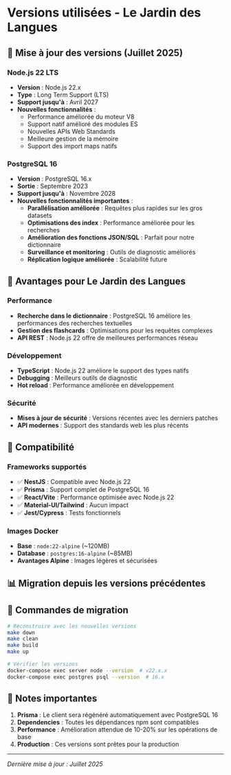 # Versions utilisées - Le Jardin des Langues

## 🔄 Mise à jour des versions (Juillet 2025)

### Node.js 22 LTS
- **Version** : Node.js 22.x
- **Type** : Long Term Support (LTS)
- **Support jusqu'à** : Avril 2027
- **Nouvelles fonctionnalités** :
  - Performance améliorée du moteur V8
  - Support natif amélioré des modules ES
  - Nouvelles APIs Web Standards
  - Meilleure gestion de la mémoire
  - Support des import maps natifs

### PostgreSQL 16
- **Version** : PostgreSQL 16.x
- **Sortie** : Septembre 2023
- **Support jusqu'à** : Novembre 2028
- **Nouvelles fonctionnalités importantes** :
  - **Parallélisation améliorée** : Requêtes plus rapides sur les gros datasets
  - **Optimisations des index** : Performance améliorée pour les recherches
  - **Amélioration des fonctions JSON/SQL** : Parfait pour notre dictionnaire
  - **Surveillance et monitoring** : Outils de diagnostic améliorés
  - **Réplication logique améliorée** : Scalabilité future

## 🎯 Avantages pour Le Jardin des Langues

### Performance
- **Recherche dans le dictionnaire** : PostgreSQL 16 améliore les performances des recherches textuelles
- **Gestion des flashcards** : Optimisations pour les requêtes complexes
- **API REST** : Node.js 22 offre de meilleures performances réseau

### Développement
- **TypeScript** : Node.js 22 améliore le support des types natifs
- **Debugging** : Meilleurs outils de diagnostic
- **Hot reload** : Performance améliorée en développement

### Sécurité
- **Mises à jour de sécurité** : Versions récentes avec les derniers patches
- **API modernes** : Support des standards web les plus récents

## 🔧 Compatibilité

### Frameworks supportés
- ✅ **NestJS** : Compatible avec Node.js 22
- ✅ **Prisma** : Support complet de PostgreSQL 16
- ✅ **React/Vite** : Performance optimisée avec Node.js 22
- ✅ **Material-UI/Tailwind** : Aucun impact
- ✅ **Jest/Cypress** : Tests fonctionnels

### Images Docker
- **Base** : `node:22-alpine` (~120MB)
- **Database** : `postgres:16-alpine` (~85MB)
- **Avantages Alpine** : Images légères et sécurisées

## 📊 Migration depuis les versions précédentes


## 🚀 Commandes de migration

```bash
# Reconstruire avec les nouvelles versions
make down
make clean
make build
make up

# Vérifier les versions
docker-compose exec server node --version  # v22.x.x
docker-compose exec postgres psql --version  # 16.x
```

## 📝 Notes importantes

1. **Prisma** : Le client sera régénéré automatiquement avec PostgreSQL 16
2. **Dependencies** : Toutes les dépendances npm sont compatibles
3. **Performance** : Amélioration attendue de 10-20% sur les opérations de base
4. **Production** : Ces versions sont prêtes pour la production

---
*Dernière mise à jour : Juillet 2025*
